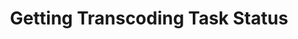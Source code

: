---
title: Getting Transcoding Task Status
position: 7
request: /v1/create_token
main_message: This route is for inquiring a transcoding task status.

request_examples:
  - code_block: |2-
      "format": curl https://api.qencode.com/v1/status -d task_tokens=63adfb01d408081b10440682f3a64114

    language: curl

  - code_block: |2-
      curl https://master-79109168ae0711e8b00baa831f35b3f7.qencode.com/v1/status -d task_tokens=d4936f71a242d4b61d790efa217ff9d5

    language: curl

response_examples:
  - code_block: |2-
      {"error":0,"statuses":{"d4936f71a242d4b61d790efa217ff9d5":{"status":"downloading","percent":0,"error":0,"error_description":null,"images":[],"videos":[],"status_url":"https:\/\/master-79109168ae0711e8b00baa831f35b3f7.qencode.com\/v1\/status"}}}

    language: json
  - code_block: |2-
      {"statuses": {"d4936f71a242d4b61d790efa217ff9d5": {"images": [], "status": "encoding", "percent": 8.3743842364532011, "videos": [], "error": 0}}, "error": 0}

      {"statuses": {"d4936f71a242d4b61d790efa217ff9d5": {"images": [], "status": "encoding", "percent": 68.965517241379317, "videos": [{"profile": "5a2a846a26e88", "url": "https://nyc3.digitaloceanspaces.com/qencode3/videos/240/498afa68af0711e8b9c60a443ab347fd.mp4", "tag": "video-0-0", "storage": {"format": "mp4", "bucket": "qencode3", "host": "nyc3.digitaloceanspaces.com", "key": "videos/240/498afa68af0711e8b9c60a443ab347fd.mp4", "scheme": "https", "type": "custom_s3", "port": null}, "user_tag": "240p"}], "error": 0}}, "error": 0}

      {"images": [], "status": "completed", "percent": 100.0, "videos": [{"profile": "5a2a846a26e88", "url": "https://nyc3.digitaloceanspaces.com/qencode3/videos/240/498afa68af0711e8b9c60a443ab347fd.mp4", "tag": "video-0-0", "storage": {"format": "mp4", "bucket": "qencode3", "host": "nyc3.digitaloceanspaces.com", "key": "videos/240/498afa68af0711e8b9c60a443ab347fd.mp4", "scheme": "https", "type": "custom_s3", "port": null}, "user_tag": "240p"}, {"profile": "5a2a846a26e88", "url": "https://nyc3.digitaloceanspaces.com/qencode3/videos/720/498afa68af0711e8b9c60a443ab347fd.mp4", "tag": "video-2-0", "storage": {"format": "mp4", "bucket": "qencode3", "host": "nyc3.digitaloceanspaces.com", "key": "videos/720/498afa68af0711e8b9c60a443ab347fd.mp4", "scheme": "https", "type": "custom_s3", "port": null}, "user_tag": "720p"}, {"profile": "5a2a846a26e88", "url": "https://nyc3.digitaloceanspaces.com/qencode3/output/360/498afa68af0711e8b9c60a443ab347fd.mp4", "tag": "video-4-0", "storage": {"format": "mp4", "bucket": "qencode3", "host": "nyc3.digitaloceanspaces.com", "key": "output/360/498afa68af0711e8b9c60a443ab347fd.mp4", "scheme": "https", "type": "custom_s3", "port": null}, "user_tag": "360p"}, {"profile": "5a2a846a28604", "url": "https://nyc3.digitaloceanspaces.com/qencode3/hls/498afa68af0711e8b9c60a443ab347fd/playlist.m3u8", "tag": "video-5-1", "storage": {"format": "hls", "bucket": "qencode3", "host": "nyc3.digitaloceanspaces.com", "key": "/hls/498afa68af0711e8b9c60a443ab347fd", "scheme": "https", "type": "custom_s3", "port": null}, "user_tag": "360p"}, {"profile": "5a2a846a28604", "url": "https://nyc3.digitaloceanspaces.com/qencode3/hls/498afa68af0711e8b9c60a443ab347fd/playlist.m3u8", "tag": "video-5-0", "storage": {"format": "hls", "bucket": "qencode3", "host": "nyc3.digitaloceanspaces.com", "key": "/hls/498afa68af0711e8b9c60a443ab347fd", "scheme": "https", "type": "custom_s3", "port": null}, "user_tag": "240p"}, {"profile": "5a2a846a26e88", "url": "https://nyc3.digitaloceanspaces.com/qencode3/output/480/498afa68af0711e8b9c60a443ab347fd.mp4", "tag": "video-3-0", "storage": {"format": "mp4", "bucket": "qencode3", "host": "nyc3.digitaloceanspaces.com", "key": "output/480/498afa68af0711e8b9c60a443ab347fd.mp4", "scheme": "https", "type": "custom_s3", "port": null}, "user_tag": "480p"}, {"profile": "5a2a846a26e88", "url": "https://nyc3.digitaloceanspaces.com/qencode3/videos/1080/498afa68af0711e8b9c60a443ab347fd.mp4", "tag": "video-1-0", "storage": {"format": "mp4", "bucket": "qencode3", "host": "nyc3.digitaloceanspaces.com", "key": "videos/1080/498afa68af0711e8b9c60a443ab347fd.mp4", "scheme": "https", "type": "custom_s3", "port": null}, "user_tag": "1080p"}], "error": 0}}, "error": 0}

    language: json
---